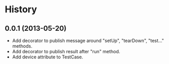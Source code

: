 # History

## 0.0.1 (2013-05-20)

- Add decorator to publish message around "setUp", "tearDown", "test..." methods.
- Add decorator to publish result after "run" method.
- Add device attribute to TestCase.
